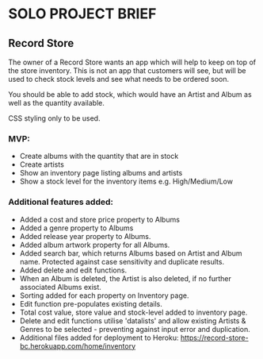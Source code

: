 # SOLO PROJECT BRIEF

## Record Store

The owner of a Record Store wants an app which will help to keep on top of the store inventory. This is not an app that customers will see, but will be used to check stock levels and see what needs to be ordered soon.

You should be able to add stock, which would have an Artist and Album as well as the quantity available.

CSS styling only to be used.

### MVP:

- Create albums with the quantity that are in stock
- Create artists
- Show an inventory page listing albums and artists
- Show a stock level for the inventory items e.g. High/Medium/Low

### Additional features added:

- Added a cost and store price property to Albums
- Added a genre property to Albums
- Added release year property to Albums.
- Added album artwork property for all Albums.
- Added search bar, which returns Albums based on Artist and Album name.  Protected against case sensitivity and duplicate results.
- Added delete and edit functions.
- When an Album is deleted, the Artist is also deleted, if no further associated Albums exist.
- Sorting added for each property on Inventory page.
- Edit function pre-populates existing details.
- Total cost value, store  value and stock-level added to inventory page.
- Delete and edit functions utilise 'datalists' and allow existing Artists & Genres to be selected - preventing against input error and duplication.
- Additional files added for deployment to Heroku:  https://record-store-bc.herokuapp.com/home/inventory
